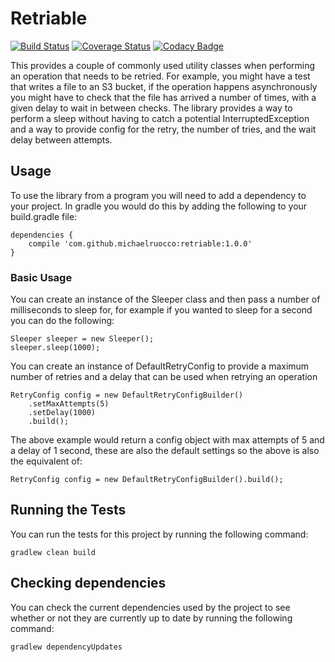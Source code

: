 # Retriable

[![Build Status](https://travis-ci.org/michaelruocco/retriable.svg?branch=master)](https://travis-ci.org/michaelruocco/retriable)
[![Coverage Status](https://coveralls.io/repos/github/michaelruocco/retriable/badge.svg?branch=master)](https://coveralls.io/github/michaelruocco/retriable?branch=master)
[![Codacy Badge](https://api.codacy.com/project/badge/Grade/7512a910f62e4e8793638571771e175d)](https://www.codacy.com/app/michaelruocco/retriable?utm_source=github.com&amp;utm_medium=referral&amp;utm_content=michaelruocco/retriable&amp;utm_campaign=Badge_Grade)

This provides a couple of commonly used utility classes when performing
an operation that needs to be retried. For example, you might have a test
that writes a file to an S3 bucket, if the operation happens asynchronously
you might have to check that the file has arrived a number of times, with a
given delay to wait in between checks. The library provides a way to perform
a sleep without having to catch a potential InterruptedException and a way to
provide config for the retry, the number of tries, and the wait delay between
attempts.

## Usage

To use the library from a program you will need to add a dependency to your project. In
gradle you would do this by adding the following to your build.gradle file:

```
dependencies {
    compile 'com.github.michaelruocco:retriable:1.0.0'
}
```

### Basic Usage

You can create an instance of the Sleeper class and then pass a number
of milliseconds to sleep for, for example if you wanted to sleep for a
second  you can do the following:

```
Sleeper sleeper = new Sleeper();
sleeper.sleep(1000);
```

You can create an instance of DefaultRetryConfig to provide a maximum
number of retries and a delay that can be used when retrying an operation

```
RetryConfig config = new DefaultRetryConfigBuilder()
    .setMaxAttempts(5)
    .setDelay(1000)
    .build();
```

The above example would return a config object with max attempts of 5
and a delay of 1 second, these are also the default settings so
the above is also the equivalent of:

```
RetryConfig config = new DefaultRetryConfigBuilder().build();
```

## Running the Tests

You can run the tests for this project by running the following command:

```
gradlew clean build
```

## Checking dependencies

You can check the current dependencies used by the project to see whether
or not they are currently up to date by running the following command:

```
gradlew dependencyUpdates
```